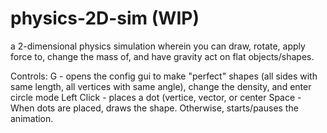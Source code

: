 # physics-2D-sim (WIP)
a 2-dimensional physics simulation wherein you can draw, rotate, apply force to, change the mass of, and have gravity act on flat objects/shapes.

Controls:
  G - opens the config gui to make "perfect" shapes (all sides with same length, all vertices with same angle), change the density, and enter circle mode
  Left Click - places a dot (vertice, vector, or center
  Space - When dots are placed, draws the shape. Otherwise, starts/pauses the animation.
